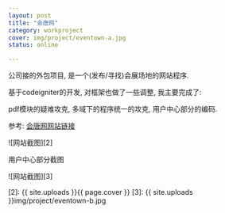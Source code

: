 ```yaml
---
layout: post 
title: "会唐网"
category: workproject
cover: img/project/eventown-a.jpg
status: online

---
```



公司接的外包项目, 是一个(发布/寻找)会展场地的网站程序.

基于codeigniter的开发, 对框架也做了一些调整, 我主要完成了:

pdf模块的疑难攻克,
多域下的程序统一的攻克,
用户中心部分的编码.


参考: [会唐网网站链接][1]

![网站截图][2]

用户中心部分截图

![网站截图][3]


  [1]: http://www.eventown.com.cn/
  [2]: {{ site.uploads }}{{ page.cover }}
  [3]: {{ site.uploads }}img/project/eventown-b.jpg
